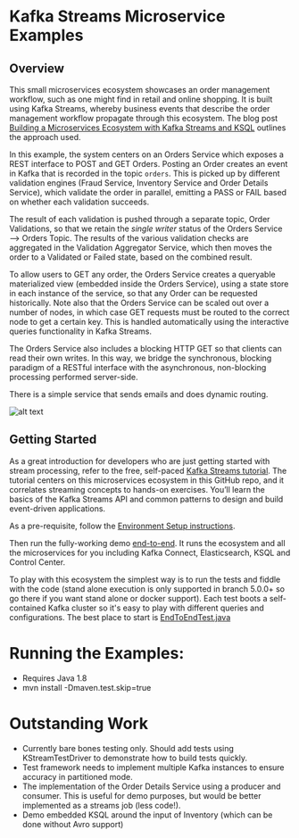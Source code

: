# Kafka Streams Microservice Examples

## Overview

This small microservices ecosystem showcases an order management workflow, such as one might find in retail and online shopping.
It is built using Kafka Streams, whereby business events that describe the order management workflow propagate through this ecosystem.
The blog post [Building a Microservices Ecosystem with Kafka Streams and KSQL](https://www.confluent.io/blog/building-a-microservices-ecosystem-with-kafka-streams-and-ksql/) outlines the approach used.

In this example, the system centers on an Orders Service which exposes a REST interface to POST and GET Orders.
Posting an Order creates an event in Kafka that is recorded in the topic `orders`.
This is picked up by different validation engines (Fraud Service, Inventory Service and Order Details Service), which validate the order in parallel, emitting a PASS or FAIL based on whether each validation succeeds.

The result of each validation is pushed through a separate topic, Order Validations, so that we retain the _single writer_ status of the Orders Service —> Orders Topic.
The results of the various validation checks are aggregated in the Validation Aggregator Service, which then moves the order to a Validated or Failed state, based on the combined result.

To allow users to GET any order, the Orders Service creates a queryable materialized view (embedded inside the Orders Service), using a state store in each instance of the service, so that any Order can be requested historically. Note also that the Orders Service can be scaled out over a number of nodes, in which case GET requests must be routed to the correct node to get a certain key. This is handled automatically using the interactive queries functionality in Kafka Streams.

The Orders Service also includes a blocking HTTP GET so that clients can read their own writes. In this way, we bridge the synchronous, blocking paradigm of a RESTful interface with the asynchronous, non-blocking processing performed server-side.

There is a simple service that sends emails and does dynamic routing.

![alt text](https://www.confluent.io/wp-content/uploads/Screenshot-2017-11-09-12.34.26.png "System Diagram")


## Getting Started

As a great introduction for developers who are just getting started with stream processing, refer to the free, self-paced [Kafka Streams tutorial](https://docs.confluent.io/current/tutorials/examples/microservices-orders/docs/index.html#tutorial-microservices-orders).
The tutorial centers on this microservices ecosystem in this GitHub repo, and it correlates streaming concepts to hands-on exercises.
You’ll learn the basics of the Kafka Streams API and common patterns to design and build event-driven applications.

As a pre-requisite, follow the [Environment Setup instructions](https://docs.confluent.io/current/tutorials/examples/microservices-orders/docs/index.html#environment-setup).

Then run the fully-working demo [end-to-end](https://docs.confluent.io/current/tutorials/examples/microservices-orders/docs/index.html#exercise-0-run-end-to-end-demo).
It runs the ecosystem and all the microservices for you including Kafka Connect, Elasticsearch, KSQL and Control Center.

To play with this ecosystem the simplest way is to run the tests and fiddle with the code (stand alone execution is only supported in branch 5.0.0+ so go there if you want stand alone or docker support). Each test boots a self-contained Kafka cluster so it's easy to play with different queries and configurations. 
The best place to start is [EndToEndTest.java](https://github.com/confluentinc/kafka-streams-examples/blob/5.2.2-cp2-post/src/test/java/io/confluent/examples/streams/microservices/EndToEndTest.java)

# Running the Examples:
* Requires Java 1.8
* mvn install -Dmaven.test.skip=true

# Outstanding Work

- Currently bare bones testing only. Should add tests using KStreamTestDriver to demonstrate how to build tests quickly. 
- Test framework needs to implement multiple Kafka instances to ensure accuracy in partitioned mode. 
- The implementation of the Order Details Service using a producer and consumer. This is useful for demo purposes, but would be better implemented as a streams job (less code!). 
- Demo embedded KSQL around the input of Inventory (which can be done without Avro support)
